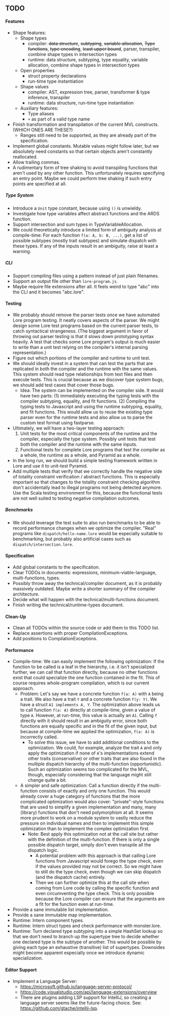 ## TODO

#### Features

- Shape features:
  - Shape types
    - compiler: ~~data structure~~, ~~subtyping~~, ~~variable allocation~~, ~~Type functions~~, ~~type encoding~~, ~~least upper bound~~, parser, transpiler, combine shape types in intersection types
    - runtime: data structure, subtyping, type equality, variable allocation, combine shape types in intersection types
  - Open properties
    - struct property declarations
    - run-time type instantiation
  - Shape values
    - compiler: AST, expression tree, parser, transformer & type inference, transpiler
    - runtime: data structure, run-time type instantiation
  - Auxiliary features:
    - Type aliases
    - `+` as part of a valid type name
- Finish transformation and transpilation of the current MVL constructs. (WHICH ONES ARE THESE?)
  - Ranges still need to be supported, as they are already part of the specification.
- Implement global constants. Mutable values might follow later, but we absolutely need constants so that certain objects aren't constantly reallocated.
- Allow trailing commas.
- A rudimentary form of tree shaking to avoid transpiling functions that aren't used by any other function. This unfortunately requires specifying an entry point. Maybe we could perform tree shaking if such entry points are specified at all.

##### Type System

- Introduce a `Unit` type constant, because using `()` is unwieldy.
- Investigate how type variables affect abstract functions and the ARDS function.
- Support intersection and sum types in TypeVariableAllocation.
- We could theoretically introduce a limited form of ambiguity analysis at compile-time: For each function `f(a: A, b: B, ...)`, get a list of possible subtypes (mostly trait subtypes) and simulate dispatch with these types. If any of the inputs result in an ambiguity, raise at least a warning.    

##### CLI

- Support compiling files using a pattern instead of just plain filenames.
- Support an output file other than `lore-program.js`.
- Maybe require file extensions after all. It feels weird to type "abc" into the CLI and it becomes "abc.lore".


#### Testing

- We probably should remove the parser tests once we have automated Lore program testing. It neatly covers aspects of the parser. We might design some Lore test programs based on the current parser tests, to catch syntactical strangeness. (The biggest argument in favor of throwing out parser testing is that it slows down prototyping syntax heavily. A test that checks some Lore program's output is much easier to write than a unit test relying on the compiler's internal parsing representation.)
- Figure out which portions of the compiler and runtime to unit test.
- We should ideally invest in a system that can test the parts that are replicated in both the compiler and the runtime with the same values. This system should read type relationships from text files and then execute tests. This is crucial because as we discover type system bugs, we should add test cases that cover those bugs. 
  - Idea: The system can be implemented on the compiler side. It would have two parts: (1) immediately executing the typing tests with the compiler subtyping, equality, and fit functions. (2) Compiling the typing tests to Javascript and using the runtime subtyping, equality, and fit functions. This would allow us to reuse the existing type parser even for the runtime tests and also allow us to parse the custom test format using fastparse. 
- Ultimately, we will have a two-layer testing approach:
    1. Unit tests for the most critical components of the runtime and the compiler, especially the type system. Possibly unit tests that test both the compiler and the runtime with the same inputs.
    2. Functional tests for complete Lore programs that test the compiler as a whole, the runtime as a whole, and Pyramid as a whole.
- In the long run, we should build a simple testing framework written in Lore and use it to unit-test Pyramid.
- Add multiple tests that verify that we correctly handle the negative side of totality constraint verification / abstract functions. This is especially important so that changes to the totality constraint checking algorithm don't accidentally lead to illegal programs not being detected anymore. Use the Scala testing environment for this, because the functional tests are not well suited to testing negative compilation outcomes.

##### Benchmarks

- We should leverage the test suite to also run benchmarks to be able to record performance changes when we optimize the compiler. "Real" programs like `dispatch/hello-name.lore` would be especially suitable to benchmarking, but probably also artificial cases such as `dispatch/intersection.lore`.


#### Specification

- Add global constants to the specification.
- Clear TODOs in documents: expressions, minimum-viable-language, multi-functions, types.
- Possibly throw away the technical/compiler document, as it is probably massively outdated. Maybe write a shorter summary of the compiler architecture.
- Decide what will happen with the technical/multi-functions document.
- Finish writing the technical/runtime-types document.


#### Clean-Up

- Clean all TODOs within the source code or add them to this TODO list.
- Replace assertions with proper CompilationExceptions. 
- Add positions to CompilationExceptions.


#### Performance

- Compile-time: We can easily implement the following optimization: If the function to be called is a leaf in the hierarchy, i.e. it isn't specialized further, we can call that function directly, because no other functions exist that could specialize the one function contained in the fit. This of course requires whole-program compilation, which is our current approach.
  - Problem: Let's say we have a concrete function `f(a: A)` with `A` being a trait. We also have a trait `Y` and a concrete function `f(y: Y)`. We have a struct `A1 implements A, Y`. The optimization above leads us to call function `f(a: A)` directly at compile-time, given a value of type `A`. However, at run-time, this value is actually an `A1`. Calling `f` directly with it should result in an ambiguity error, since both functions are equally specific and in the fit of the given input, but because at compile-time we applied the optimization, `f(a: A)` is incorrectly called.
    - To solve this issue, we have to add additional conditions to the optimization. We could, for example, analyze the trait `A` and only apply the optimization if none of `A`'s implementations extend other traits (conservative) or other traits that are also found in the multiple dispatch hierarchy of the multi-function (opportunistic). Such an optimization seems too complicated for the MVL, though, especially considering that the language might still change quite a bit. 
  - A simpler and safe optimization: Call a function directly if the multi-function consists of exactly and only one function. This would already cover a huge category of functions that the more complicated optimization would also cover: "private"-style functions that are used to simplify a given implementation and many, many (library) functions that don't need polymorphism at all. It seems more prudent to work on a module system to vastly reduce the pressure on individual names and then to implement this simple optimization than to implement the complex optimization first.
    - Note: Best apply this optimization not at the call site but rather with the definition of the multi-function. If there is only a single possible dispatch target, simply don't even transpile all the dispatch logic.
      - A potential problem with this approach is that calling Lore functions from Javascript would forego the type check, even if the values provided may not be correct. So we might have to still do the type check, even though we can skip dispatch (and the dispatch cache) entirely.
      - Then we can further optimize this at the call site when coming from Lore code by calling the specific function and even circumventing the type check. This is only possible because the Lore compiler can ensure that the arguments are a fit for the function even at run-time.
- Provide a sane immutable list implementation.
- Provide a sane immutable map implementation.
- Runtime: Intern component types.
- Runtime: Intern struct types and check performance with monster.lore.
- Runtime: Turn declared type subtyping into a simple HashSet lookup so that we don't need to branch up the supertype tree to decide whether one declared type is the subtype of another. This would be possible by giving each type an exhaustive (transitive) list of supertypes. Downsides might become apparent especially once we introduce dynamic specialization. 


#### Editor Support

- Implement a Language Server:
  - https://microsoft.github.io/language-server-protocol/
  - https://code.visualstudio.com/api/language-extensions/overview
  - There are plugins adding LSP support for IntelliJ, so creating a language server seems like the future-facing choice. See: https://github.com/gtache/intellij-lsp.
